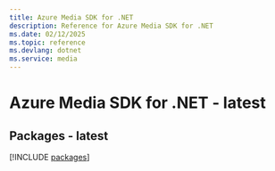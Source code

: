 ```yaml
---
title: Azure Media SDK for .NET
description: Reference for Azure Media SDK for .NET
ms.date: 02/12/2025
ms.topic: reference
ms.devlang: dotnet
ms.service: media
---
```

# Azure Media SDK for .NET - latest
## Packages - latest
[!INCLUDE [packages](media-index.md)]